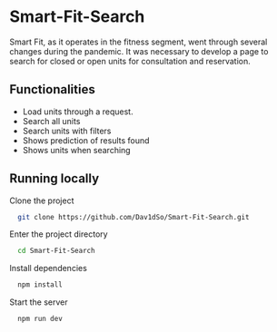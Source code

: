 
# Smart-Fit-Search

Smart Fit, as it operates in the fitness segment, went through several changes during the pandemic. It was necessary to develop a page to search for closed or open units for consultation and reservation.


## Functionalities

- Load units through a request.
- Search all units
- Search units with filters
- Shows prediction of results found
- Shows units when searching


## Running locally

Clone the project

```bash
  git clone https://github.com/Dav1dSo/Smart-Fit-Search.git
```

Enter the project directory

```bash
  cd Smart-Fit-Search
```

Install dependencies

```bash
  npm install
```

Start the server

```bash
  npm run dev
```

